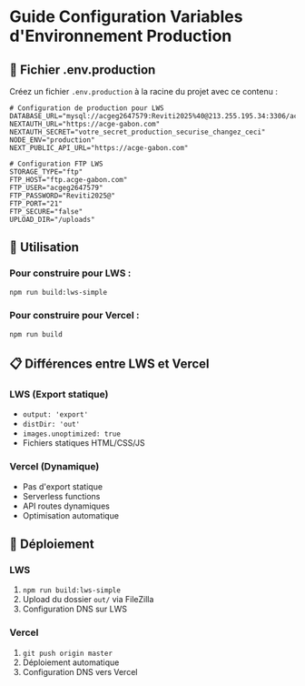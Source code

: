 # Guide Configuration Variables d'Environnement Production

## 📁 Fichier .env.production

Créez un fichier `.env.production` à la racine du projet avec ce contenu :

```env
# Configuration de production pour LWS
DATABASE_URL="mysql://acgeg2647579:Reviti2025%40@213.255.195.34:3306/acgeg2647579"
NEXTAUTH_URL="https://acge-gabon.com"
NEXTAUTH_SECRET="votre_secret_production_securise_changez_ceci"
NODE_ENV="production"
NEXT_PUBLIC_API_URL="https://acge-gabon.com"

# Configuration FTP LWS
STORAGE_TYPE="ftp"
FTP_HOST="ftp.acge-gabon.com"
FTP_USER="acgeg2647579"
FTP_PASSWORD="Reviti2025@"
FTP_PORT="21"
FTP_SECURE="false"
UPLOAD_DIR="/uploads"
```

## 🔧 Utilisation

### Pour construire pour LWS :
```bash
npm run build:lws-simple
```

### Pour construire pour Vercel :
```bash
npm run build
```

## 📋 Différences entre LWS et Vercel

### LWS (Export statique)
- `output: 'export'`
- `distDir: 'out'`
- `images.unoptimized: true`
- Fichiers statiques HTML/CSS/JS

### Vercel (Dynamique)
- Pas d'export statique
- Serverless functions
- API routes dynamiques
- Optimisation automatique

## 🚀 Déploiement

### LWS
1. `npm run build:lws-simple`
2. Upload du dossier `out/` via FileZilla
3. Configuration DNS sur LWS

### Vercel
1. `git push origin master`
2. Déploiement automatique
3. Configuration DNS vers Vercel

